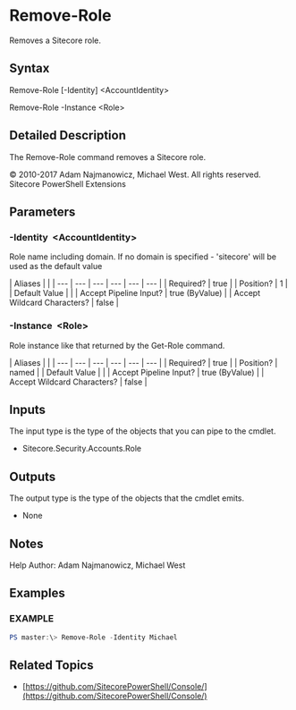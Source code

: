 # Remove-Role

Removes a Sitecore role.

## Syntax

Remove-Role \[-Identity\] &lt;AccountIdentity&gt;

Remove-Role -Instance &lt;Role&gt;

## Detailed Description

The Remove-Role command removes a Sitecore role.

© 2010-2017 Adam Najmanowicz, Michael West. All rights reserved. Sitecore PowerShell Extensions

## Parameters

### -Identity  &lt;AccountIdentity&gt;

Role name including domain. If no domain is specified - 'sitecore' will be used as the default value

| Aliases |  |
| --- | --- | --- | --- | --- | --- |
| Required? | true |
| Position? | 1 |
| Default Value |  |
| Accept Pipeline Input? | true \(ByValue\) |
| Accept Wildcard Characters? | false |

### -Instance  &lt;Role&gt;

Role instance like that returned by the Get-Role command.

| Aliases |  |
| --- | --- | --- | --- | --- | --- |
| Required? | true |
| Position? | named |
| Default Value |  |
| Accept Pipeline Input? | true \(ByValue\) |
| Accept Wildcard Characters? | false |

## Inputs

The input type is the type of the objects that you can pipe to the cmdlet.

* Sitecore.Security.Accounts.Role 

## Outputs

The output type is the type of the objects that the cmdlet emits.

* None 

## Notes

Help Author: Adam Najmanowicz, Michael West

## Examples

### EXAMPLE

```powershell
PS master:\> Remove-Role -Identity Michael
```

## Related Topics

* [https://github.com/SitecorePowerShell/Console/](https://github.com/SitecorePowerShell/Console/) 

